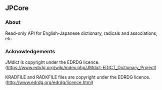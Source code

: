 ## JPCore
### About
Read-only API for English-Japanese dictionary, radicals and associations, etc


### Acknowledgements
JMdict is copyright under the EDRDG licence. (https://www.edrdg.org/wiki/index.php/JMdict-EDICT_Dictionary_Project)

KRADFILE and RADKFILE files are copyright under the EDRDG licence. (http://www.edrdg.org/edrdg/licence.html)
